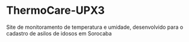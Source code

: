# ThermoCare-UPX3
Site de monitoramento de temperatura e umidade, desenvolvido para o cadastro de asilos de idosos em Sorocaba
